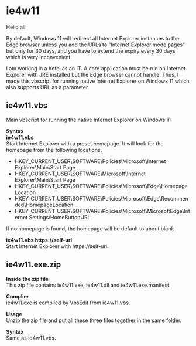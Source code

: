 # ie4w11

Hello all!  

By default, Windows 11 will redirect all Internet Explorer instances to the Edge browser unless you add the URLs to "Internet Explorer mode pages" but only for 30 days, and you have to extend the expiry every 30 days which is very inconvenient.  

I am working in a hotel as an IT. A core application must be run on Internet Explorer with JRE installed but the Edge browser cannot handle. Thus, I made this vbscript for running native Internet Explorer on Windows 11 which also supports URL as a parameter.

## ie4w11.vbs  
Main vbscript for running the native Internet Explorer on Windows 11

**Syntax**  
**ie4w11.vbs**  
Start Internet Explorer with a preset homepage. It will look for the homepage from the following locations.  
- HKEY_CURRENT_USER\SOFTWARE\Policies\Microsoft\Internet Explorer\Main\Start Page  
- HKEY_CURRENT_USER\SOFTWARE\Microsoft\Internet Explorer\Main\Start Page  
- HKEY_CURRENT_USER\SOFTWARE\Policies\Microsoft\Edge\HomepageLocation  
- HKEY_CURRENT_USER\SOFTWARE\Policies\Microsoft\Edge\Recommended\HomepageLocation  
- HKEY_CURRENT_USER\SOFTWARE\Policies\Microsoft\MicrosoftEdge\Internet Settings\HomeButtonURL  

If no homepage is found, the homepage will be default to about:blank  

**ie4w11.vbs https://self-url**  
Start Internet Explorer with https://self-url.  

## ie4w11.exe.zip  
**Inside the zip file**  
This zip file contains ie4w11.exe, ie4w11.dll and ie4w11.exe.manifest.  

**Complier**  
ie4w11.exe is complied by VbsEdit from ie4w11.vbs.  

**Usage**  
Unzip the zip file and put all these three files together in the same folder.  

**Syntax**  
Same as ie4w11.vbs.


